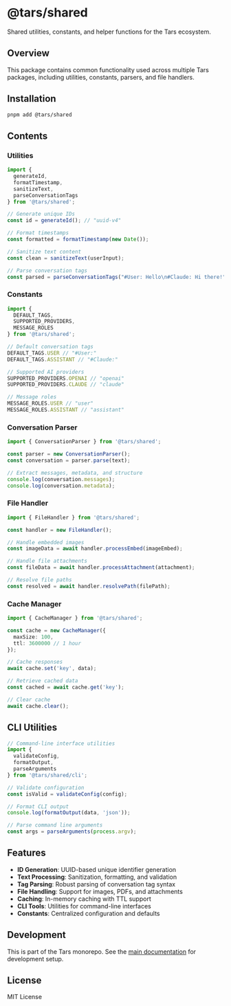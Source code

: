 # @tars/shared

Shared utilities, constants, and helper functions for the Tars ecosystem.

## Overview

This package contains common functionality used across multiple Tars packages, including utilities, constants, parsers, and file handlers.

## Installation

```bash
pnpm add @tars/shared
```

## Contents

### Utilities

```typescript
import {
  generateId,
  formatTimestamp,
  sanitizeText,
  parseConversationTags
} from '@tars/shared';

// Generate unique IDs
const id = generateId(); // "uuid-v4"

// Format timestamps
const formatted = formatTimestamp(new Date());

// Sanitize text content
const clean = sanitizeText(userInput);

// Parse conversation tags
const parsed = parseConversationTags("#User: Hello\n#Claude: Hi there!");
```

### Constants

```typescript
import {
  DEFAULT_TAGS,
  SUPPORTED_PROVIDERS,
  MESSAGE_ROLES
} from '@tars/shared';

// Default conversation tags
DEFAULT_TAGS.USER // "#User:"
DEFAULT_TAGS.ASSISTANT // "#Claude:"

// Supported AI providers
SUPPORTED_PROVIDERS.OPENAI // "openai"
SUPPORTED_PROVIDERS.CLAUDE // "claude"

// Message roles
MESSAGE_ROLES.USER // "user"
MESSAGE_ROLES.ASSISTANT // "assistant"
```

### Conversation Parser

```typescript
import { ConversationParser } from '@tars/shared';

const parser = new ConversationParser();
const conversation = parser.parse(text);

// Extract messages, metadata, and structure
console.log(conversation.messages);
console.log(conversation.metadata);
```

### File Handler

```typescript
import { FileHandler } from '@tars/shared';

const handler = new FileHandler();

// Handle embedded images
const imageData = await handler.processEmbed(imageEmbed);

// Handle file attachments
const fileData = await handler.processAttachment(attachment);

// Resolve file paths
const resolved = await handler.resolvePath(filePath);
```

### Cache Manager

```typescript
import { CacheManager } from '@tars/shared';

const cache = new CacheManager({
  maxSize: 100,
  ttl: 3600000 // 1 hour
});

// Cache responses
await cache.set('key', data);

// Retrieve cached data
const cached = await cache.get('key');

// Clear cache
await cache.clear();
```

## CLI Utilities

```typescript
// Command-line interface utilities
import {
  validateConfig,
  formatOutput,
  parseArguments
} from '@tars/shared/cli';

// Validate configuration
const isValid = validateConfig(config);

// Format CLI output
console.log(formatOutput(data, 'json'));

// Parse command line arguments
const args = parseArguments(process.argv);
```

## Features

- **ID Generation**: UUID-based unique identifier generation
- **Text Processing**: Sanitization, formatting, and validation
- **Tag Parsing**: Robust parsing of conversation tag syntax
- **File Handling**: Support for images, PDFs, and attachments
- **Caching**: In-memory caching with TTL support
- **CLI Tools**: Utilities for command-line interfaces
- **Constants**: Centralized configuration and defaults

## Development

This is part of the Tars monorepo. See the [main documentation](../../docs/monorepo-setup.md) for development setup.

## License

MIT License